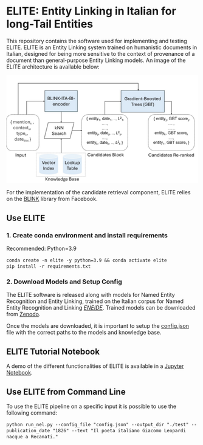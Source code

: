# ELITE: Entity Linking in Italian for long-Tail Entities

This repository contains the software used for implementing and testing ELITE. ELITE is an Entity Linking system trained on humanistic documents in Italian, designed for being more sensitive to the context of provenance of a document than general-purpose Entity Linking models. An image of the ELITE architecture is available below:

<img src="docs/elite.jpg" alt="drawing" width="700"/>

For the implementation of the candidate retrieval component, ELITE relies on the [BLINK](https://github.com/facebookresearch/BLINK) library from Facebook.

## Use ELITE

### 1.  Create conda environment and install requirements

Recommended: Python=3.9

```
conda create -n elite -y python=3.9 && conda activate elite
pip install -r requirements.txt
```

### 2. Download Models and Setup Config

The ELITE software is released along with models for Named Entity Recognition and Entity Linking, trained on the 
Italian corpus for Named Entity Recognition and Linking [*ENEIDE*](). Trained models can be downloaded from [Zenodo]().

Once the models are downloaded, it is important to setup the [config.json](config.json) file with the correct paths 
to the models and knowledge base.

## ELITE Tutorial Notebook

A demo of the different functionalities of ELITE is available in a [Jupyter Notebook](./tutorial_elite.ipynb).


## Use ELITE from Command Line

To use the ELITE pipeline on a specific input it is possible to use the following command: 
```
python run_nel.py --config_file "config.json" --output_dir "./test" --publication_date "1826" --text "Il poeta italiano Giacomo Leopardi nacque a Recanati." 
```